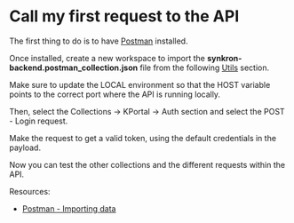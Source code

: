 # Call my first request to the API

The first thing to do is to have [Postman](https://www.postman.com) installed.

Once installed, create a new workspace to import the **synkron-backend.postman_collection.json** file from the following [Utils](../utils/) section.

Make sure to update the LOCAL environment so that the HOST variable points to the correct port where the API is running locally.

Then, select the Collections -> KPortal -> Auth section and select the POST - Login request.

Make the request to get a valid token, using the default credentials in the payload.

Now you can test the other collections and the different requests within the API.

Resources:

- [Postman - Importing data](https://learning.postman.com/docs/getting-started/importing-and-exporting/importing-data/)
